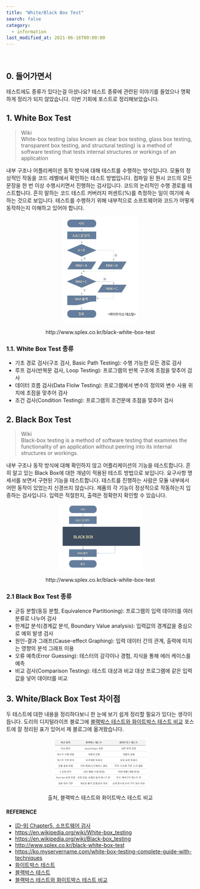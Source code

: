 ```yaml
---
title: "White/Black Box Test"
search: false
category:
  - information
last_modified_at: 2021-06-16T00:00:00
---
```


<br/>

## 0. 들어가면서 

테스트에도 종류가 있다는걸 아셨나요? 
테스트 종류에 관련된 이야기를 들었으나 명확하게 정리가 되지 않았습니다. 
이번 기회에 포스트로 정리해보았습니다.

## 1. White Box Test

> Wiki<br/>
> White-box testing (also known as clear box testing, glass box testing, transparent box testing, and structural testing) 
> is a method of software testing that tests internal structures or workings of an application

내부 구조나 어플리케이션 동작 방식에 대해 테스트를 수행하는 방식입니다. 
모듈의 정상적인 작동을 코드 레벨에서 확인하는 테스트 방법입니다. 
컴파일 된 원시 코드의 모든 문장을 한 번 이상 수행시키면서 진행하는 검사입니다. 
코드의 논리적인 수행 경로를 테스트합니다. 
흔히 말하는 코드 테스트 커버러지 퍼센트(%)를 측정하는 일이 여기에 속하는 것으로 보입니다. 
테스트를 수행하기 위해 내부적으로 소프트웨어와 코드가 어떻게 동작하는지 이해하고 있어야 합니다. 

<p align="center"><img src="/images/white-box-black-box-test-1.JPG" width="40%"></p>
<center>http://www.splex.co.kr/black-white-box-test</center>

### 1.1. White Box Test 종류
- 기초 경로 검사(구조 검사, Basic Path Testing): 수행 가능한 모든 경로 검사
- 루프 검사(반복문 검사, Loop Testing): 프로그램의 반복 구조에 초점을 맞추어 검사
- 데이터 흐름 검사(Data Flolw Testing): 프로그램에서 변수의 정의와 변수 사용 위치에 초점을 맞추어 검사
- 조건 검사(Condition Testing): 프로그램의 조건문에 초점을 맞추어 검사

## 2. Black Box Test

> Wiki<br/>
> Black-box testing is a method of software testing that examines the functionality of an application 
> without peering into its internal structures or workings. 

내부 구조나 동작 방식에 대해 확인하지 않고 어플리케이션의 기능을 테스트합니다. 
흔히 알고 있는 Black Box에 대한 개념이 적용된 테스트 방법으로 보입니다. 
요구사항 명세서를 보면서 구현된 기능을 테스트합니다. 
테스트를 진행하는 사람은 모듈 내부에서 어떤 동작이 있었는지 신경쓰지 않습니다. 
제품의 각 기능이 정상적으로 작동하는지 입증하는 검사입니다. 
입력은 적절한지, 출력은 정확한지 확인할 수 있습니다. 

<p align="center"><img src="/images/white-box-black-box-test-2.JPG" width="45%"></p>
<center>http://www.splex.co.kr/black-white-box-test</center>

### 2.1 Black Box Test 종류
- 균등 분할(동등 분할, Equivalence Partitioning): 프로그램의 입력 데이터를 여러 분류로 나누어 검사
- 한계값 분석(경계값 분석, Boundary Value analysis): 입력값의 경계값을 중심으로 예외 발생 검사 
- 원인-결과 그래프(Cause-effect Graphing): 입력 데이터 간의 관계, 출력에 미치는 영향의 분석 그래프 이용 
- 오류 예측(Error Guessing): 테스터의 감각이나 경험, 지식을 통해 에러 케이스를 예측 
- 비교 검사(Comparison Testing): 테스트 대상과 비교 대상 프로그램에 같은 입력값을 넣어 데이터를 비교

## 3. White/Black Box Test 차이점
두 테스트에 대한 내용을 정리하다보니 한 눈에 보기 쉽게 정리할 필요가 있다는 생각이 듭니다. 
도리의 디지털라이프 블로그에 [블랙박스 테스트와 화이트박스 테스트 비교][difference-blog-link] 포스트에 잘 정리된 표가 있어서 제 블로그에 옮겨왔습니다. 

<p align="center"><img src="/images/white-box-black-box-test-3.JPG" width="50%"></p>
<center>출처, 블랙박스 테스트와 화이트박스 테스트 비교</center>

#### REFERENCE
- [[D-9] Chapter5. 소프트웨어 검사][naver-software-test-link]
- <https://en.wikipedia.org/wiki/White-box_testing>
- <https://en.wikipedia.org/wiki/Black-box_testing>
- <http://www.splex.co.kr/black-white-box-test>
- <https://ko.myservername.com/white-box-testing-complete-guide-with-techniques>
- [화이트박스 테스트][white-box-test-link]
- [블랙박스 테스트][black-box-test-link]
- [블랙박스 테스트와 화이트박스 테스트 비교][difference-blog-link]

[naver-software-test-link]: https://m.blog.naver.com/PostView.naver?isHttpsRedirect=true&blogId=brad903&logNo=221214795151
[white-box-test-link]: https://itwiki.kr/w/%ED%99%94%EC%9D%B4%ED%8A%B8%EB%B0%95%EC%8A%A4_%ED%85%8C%EC%8A%A4%ED%8A%B8
[black-box-test-link]: https://itwiki.kr/w/%EB%B8%94%EB%9E%99%EB%B0%95%EC%8A%A4_%ED%85%8C%EC%8A%A4%ED%8A%B8
[difference-blog-link]: http://blog.skby.net/%EB%B8%94%EB%9E%99%EB%B0%95%EC%8A%A4-%ED%85%8C%EC%8A%A4%ED%8A%B8%EC%99%80-%ED%99%94%EC%9D%B4%ED%8A%B8%EB%B0%95%EC%8A%A4-%ED%85%8C%EC%8A%A4%ED%8A%B8-%EB%B9%84%EA%B5%90/